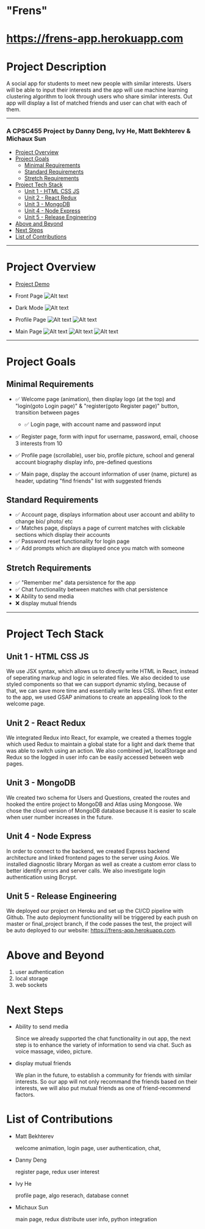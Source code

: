 # "Frens"

# https://frens-app.herokuapp.com

# Project Description

A social app for students to meet new people with similar interests. Users will be able to input their interests and the app will use machine learning clustering algorithm to look through users who share similar interests. Out app will display a list of matched friends and user can chat with each of them.

---

### A CPSC455 Project by Danny Deng, Ivy He, Matt Bekhterev &amp; Michaux Sun

- [Project Overview](#project-description)
- [Project Goals](#project-goals)
  - [Minimal Requirements](#minimal-requirements)
  - [Standard Requirements](#standard-requirements)
  - [Stretch Requirements](#stretch-requirements)
- [Project Tech Stack](#project-tech-stack)
  - [Unit 1 - HTML CSS JS](#unit-1---html-css-js)
  - [Unit 2 - React Redux](#unit-2---react-redux)
  - [Unit 3 - MongoDB](#unit-3---mongodb)
  - [Unit 4 - Node Express](#unit-4---node-express)
  - [Unit 5 - Release Engineering](#unit-5---release-engineering)
- [Above and Beyond](#above-and-beyond)
- [Next Steps](#next-steps)
- [List of Contributions](#list-of-contributions)

---

# Project Overview

- [Project Demo](https://frens-app.herokuapp.com/)

- Front Page
  ![Alt text](./frens-web/src/images/overview1.png?raw=true "Optional Title")

- Dark Mode
  ![Alt text](./frens-web/src/images/overview6.png?raw=true "Optional Title")

- Profile Page
  ![Alt text](./frens-web/src/images/overview5.png?raw=true "Optional Title")
  ![Alt text](./frens-web/src/images/overview7.png?raw=true "Optional Title")

- Main Page
  ![Alt text](./frens-web/src/images/overview3.png?raw=true "Optional Title")
  ![Alt text](./frens-web/src/images/overview2.png?raw=true "Optional Title")
  ![Alt text](./frens-web/src/images/overview4.png?raw=true "Optional Title")

---

# Project Goals

## Minimal Requirements

- ✅ Welcome page (animation), then display logo (at the top) and "login(goto Login page)" & "register(goto Register page)" button, transition between pages

  - ✅ Login page, with account name and password input

- ✅ Register page, form with input for username, password, email, choose 3 interests from 10
- ✅ Profile page (scrollable), user bio, profile picture, school and general account biography display info, pre-defined questions
- ✅ Main page, display the account information of user (name, picture) as header, updating "find friends" list with suggested friends

## Standard Requirements

- ✅ Account page, displays information about user account and ability to change bio/ photo/ etc
- ✅ Matches page, displays a page of current matches with clickable sections which display their accounts
- ✅ Password reset functionality for login page
- ✅ Add prompts which are displayed once you match with someone

## Stretch Requirements

- ✅ "Remember me" data persistence for the app
- ✅ Chat functionality between matches with chat persistence
- ❌ Ability to send media
- ❌ display mutual friends

---

# Project Tech Stack

## Unit 1 - HTML CSS JS

We use JSX syntax, which allows us to directly write HTML in React, instead of seperating markup and logic in selerated files. We also decided to use styled components so that we can support dynamic styling, because of that, we can save more time and essentially write less CSS. When first enter to the app, we used GSAP animations to create an appealing look to the welcome page.

## Unit 2 - React Redux

We integrated Redux into React, for example, we created a themes toggle which used Redux to maintain a global state for a light and dark theme that was able to switch using an action. We also combined jwt, localStorage and Redux so the logged in user info can be easily accessed between web pages.

## Unit 3 - MongoDB

We created two schema for Users and Questions, created the routes and hooked the entire project to MongoDB and Atlas using Mongoose. We chose the cloud version of MongoDB database because it is easier to scale when user number increases in the future.

## Unit 4 - Node Express

In order to connect to the backend, we created Express backend architecture and linked frontend pages to the server using Axios. We installed diagnostic library Morgan as well as create a custom error class to better identify errors and server calls. We also investigate login authentication using Bcrypt.

## Unit 5 - Release Engineering

We deployed our project on Heroku and set up the CI/CD pipeline with Github. The auto deployment functionality will be triggered by each push on master or final_project branch, if the code passes the test, the project will be auto deployed to our website: https://frens-app.herokuapp.com.

# Above and Beyond

1. user authentication
2. local storage
3. web sockets

# Next Steps

- Ability to send media

  Since we already supported the chat functionality in out app, the next step is to enhance the variety of information to send via chat. Such as voice massage, video, picture.

- display mutual friends

  We plan in the future, to establish a community for friends with similar interests. So our app will not only recommand the friends based on their interests, we will also put mutual friends as one of friend-recommend factors.

# List of Contributions

- Matt Bekhterev

  welcome animation, login page, user authentication, chat,

- Danny Deng

  register page, redux user interest

- Ivy He

  profile page, algo reserach, database connet

- Michaux Sun

  main page, redux distribute user info, python integration
